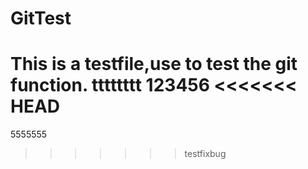 # GitTest
This is a testfile,use to test the git function.
tttttttt
123456
<<<<<<< HEAD
=======
5555555
>>>>>>> testfixbug
